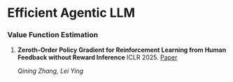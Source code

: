 # Efficient Agentic LLM


### Value Function Estimation

1. **Zeroth-Order Policy Gradient for Reinforcement Learning from Human Feedback without Reward Inference** ICLR 2025. [Paper](https://openreview.net/forum?id=cmYScmfu4Q)

   *Qining Zhang, Lei Ying*
